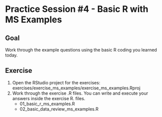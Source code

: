 # Practice Session #4 - Basic R with MS Examples

## Goal

Work through the example questions using the basic R coding you learned today.

## Exercise

1. Open the RStudio project for the exercises: exercises/exercise_ms_examples/exercise_ms_examples.Rproj
2. Work through the exercise .R files.  You can write and execute your answers inside the exercise R. files.
    * 01_basic_r_ms_examples.R
    * 02_basic_data_review_ms_examples.R

